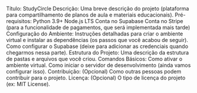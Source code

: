 Título: StudyCircle
Descrição: Uma breve descrição do projeto (plataforma para compartilhamento de planos de aula e materiais educacionais).
Pré-requisitos:
Python 3.9+
Node.js LTS
Conta no Supabase
Conta no Stripe (para a funcionalidade de pagamentos, que será implementada mais tarde)
Configuração do Ambiente:
Instruções detalhadas para criar o ambiente virtual e instalar as dependências (os passos que você acabou de seguir).
Como configurar o Supabase (deixe para adicionar as credenciais quando chegarmos nessa parte).
Estrutura do Projeto:
Uma descrição da estrutura de pastas e arquivos que você criou.
Comandos Básicos:
Como ativar o ambiente virtual.
Como iniciar o servidor de desenvolvimento (ainda vamos configurar isso).
Contribuição: (Opcional) Como outras pessoas podem contribuir para o projeto.
Licença: (Opcional) O tipo de licença do projeto (ex: MIT License).